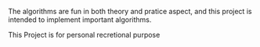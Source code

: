 The algorithms are fun in both theory and pratice aspect, and this project is intended to implement important algorithms. 

This Project is for personal recretional purpose
